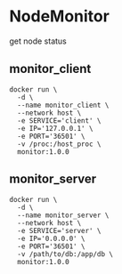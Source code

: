 # NodeMonitor
get node status

## monitor_client

```shell
docker run \
  -d \
  --name monitor_client \
  --network host \
  -e SERVICE='client' \
  -e IP='127.0.0.1' \
  -e PORT='36501' \
  -v /proc:/host_proc \
  monitor:1.0.0
```

## monitor_server
```shell
docker run \
  -d \
  --name monitor_server \
  --network host \
  -e SERVICE='server' \
  -e IP='0.0.0.0' \
  -e PORT='36501' \
  -v /path/to/db:/app/db \
  monitor:1.0.0
```
